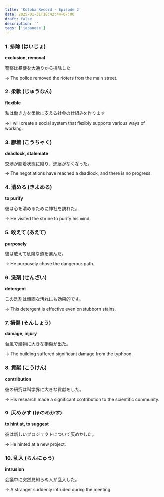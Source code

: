 ```yaml
---
title: 'Kotoba Record - Episode 2'
date: 2025-01-31T18:42:44+07:00
draft: false
description: ''
tags: ['japanese']
---
```



### 1. 排除 (はいじょ)

**exclusion, removal**

警察は暴徒を大通りから排除した

→ The police removed the rioters from the main street.

### 2. 柔軟 (じゅうなん)

**flexible**

私は働き方を柔軟に支える社会の仕組みを作ります

→ I will create a social system that flexibly supports various ways of working.

### 3. 膠着 (こうちゃく)

**deadlock, stalemate**

交渉が膠着状態に陥り、進展がなくなった。

→ The negotiations have reached a deadlock, and there is no progress.

### 4. 清める (きよめる)

**to purify**

彼は心を清めるために神社を訪れた。

→ He visited the shrine to purify his mind.

### 5. 敢えて (あえて)

**purposely**

彼は敢えて危険な道を選んだ。

→ He purposely chose the dangerous path.

### 6. 洗剤 (せんざい)

**detergent**

この洗剤は頑固な汚れにも効果的です。

→ This detergent is effective even on stubborn stains.

### 7. 損傷 (そんしょう)

**damage, injury**

台風で建物に大きな損傷が出た。

→ The building suffered significant damage from the typhoon.

### 8. 貢献 (こうけん)

**contribution**

彼の研究は科学界に大きな貢献をした。

→ His research made a significant contribution to the scientific community.

### 9. 仄めかす (ほのめかす)

**to hint at, to suggest**

彼は新しいプロジェクトについて仄めかした。

→ He hinted at a new project.

### 10. 乱入 (らんにゅう)

**intrusion**

会議中に突然見知らぬ人が乱入した。

→ A stranger suddenly intruded during the meeting.
